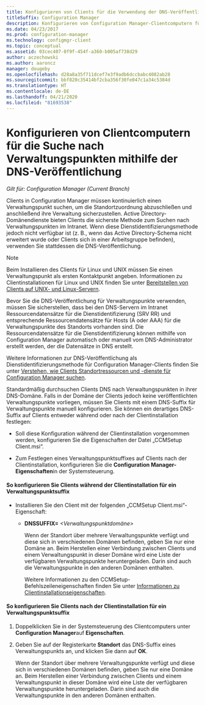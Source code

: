 ```yaml
---
title: Konfigurieren von Clients für die Verwendung der DNS-Veröffentlichung
titleSuffix: Configuration Manager
description: Konfigurieren von Configuration Manager-Clientcomputern für die Suche nach Verwaltungspunkten mithilfe der DNS-Veröffentlichung
ms.date: 04/23/2017
ms.prod: configuration-manager
ms.technology: configmgr-client
ms.topic: conceptual
ms.assetid: 03cec407-0f9f-454f-a360-b005af738d29
author: aczechowski
ms.author: aaroncz
manager: dougeby
ms.openlocfilehash: d28a8a35f711dcef7e3f9adb6dccbabc4082ab28
ms.sourcegitcommit: bbf820c35414bf2cba356f30fe047c1a34c5384d
ms.translationtype: HT
ms.contentlocale: de-DE
ms.lasthandoff: 04/21/2020
ms.locfileid: "81693538"
---
```

# <a name="configure-client-computers-to-find-management-points-by-using-dns-publishing"></a>Konfigurieren von Clientcomputern für die Suche nach Verwaltungspunkten mithilfe der DNS-Veröffentlichung

*Gilt für: Configuration Manager (Current Branch)*

Clients in Configuration Manager müssen kontinuierlich einen Verwaltungspunkt suchen, um die Standortzuordnung abzuschließen und anschließend ihre Verwaltung sicherzustellen. Active Directory-Domänendienste bieten Clients die sicherste Methode zum Suchen nach Verwaltungspunkten im Intranet. Wenn diese Dienstidentifizierungsmethode jedoch nicht verfügbar ist (z. B., wenn das Active Directory-Schema nicht erweitert wurde oder Clients sich in einer Arbeitsgruppe befinden), verwenden Sie stattdessen die DNS-Veröffentlichung.  

> [!NOTE]  
>  Beim Installieren des Clients für Linux und UNIX müssen Sie einen Verwaltungspunkt als ersten Kontaktpunkt angeben. Informationen zu Clientinstallationen für Linux und UNIX finden Sie unter [Bereitstellen von Clients auf UNIX- und Linux-Servern](../../../core/clients/deploy/deploy-clients-to-unix-and-linux-servers.md).  

 Bevor Sie die DNS-Veröffentlichung für Verwaltungspunkte verwenden, müssen Sie sicherstellen, dass bei den DNS-Servern im Intranet Ressourcendatensätze für die Dienstidentifizierung (SRV RR) und entsprechende Ressourcendatensätze für Hosts (A oder AAA) für die Verwaltungspunkte des Standorts vorhanden sind. Die Ressourcendatensätze für die Dienstidentifizierung können mithilfe von Configuration Manager automatisch oder manuell vom DNS-Administrator erstellt werden, der die Datensätze in DNS erstellt.  

 Weitere Informationen zur DNS-Veröffentlichung als Dienstidentifizierungsmethode für Configuration Manager-Clients finden Sie unter [Verstehen, wie Clients Standortressourcen und -dienste für Configuration Manager suchen](../../../core/plan-design/hierarchy/understand-how-clients-find-site-resources-and-services.md).  

 Standardmäßig durchsuchen Clients DNS nach Verwaltungspunkten in ihrer DNS-Domäne. Falls in der Domäne der Clients jedoch keine veröffentlichten Verwaltungspunkte vorliegen, müssen Sie Clients mit einem DNS-Suffix für Verwaltungspunkte manuell konfigurieren. Sie können ein derartiges DNS-Suffix auf Clients entweder während oder nach der Clientinstallation festlegen:  

-   Soll diese Konfiguration während der Clientinstallation vorgenommen werden, konfigurieren Sie die Eigenschaften der Datei „CCMSetup Client.msi“.  

-   Zum Festlegen eines Verwaltungspunktsuffixes auf Clients nach der Clientinstallation, konfigurieren Sie die **Configuration Manager-Eigenschaften**in der Systemsteuerung.  

#### <a name="to-configure-clients-for-a-management-point-suffix-during-client-installation"></a>So konfigurieren Sie Clients während der Clientinstallation für ein Verwaltungspunktsuffix  

- Installieren Sie den Client mit der folgenden „CCMSetup Client.msi“-Eigenschaft:  

  - **DNSSUFFIX=** *&lt;Verwaltungspunktdomäne\>*  

     Wenn der Standort über mehrere Verwaltungspunkte verfügt und diese sich in verschiedenen Domänen befinden, geben Sie nur eine Domäne an. Beim Herstellen einer Verbindung zwischen Clients und einem Verwaltungspunkt in dieser Domäne wird eine Liste der verfügbaren Verwaltungspunkte heruntergeladen. Darin sind auch die Verwaltungspunkte in den anderen Domänen enthalten.  

    Weitere Informationen zu den CCMSetup-Befehlszeileneigenschaften finden Sie unter [Informationen zu Clientinstallationseigenschaften](../../../core/clients/deploy/about-client-installation-properties.md).  

#### <a name="to-configure-clients-for-a-management-point-suffix-after-client-installation"></a>So konfigurieren Sie Clients nach der Clientinstallation für ein Verwaltungspunktsuffix  

1.  Doppelklicken Sie in der Systemsteuerung des Clientcomputers unter **Configuration Manager**auf **Eigenschaften**.  

2.  Geben Sie auf der Registerkarte **Standort** das DNS-Suffix eines Verwaltungspunkts an, und klicken Sie dann auf **OK**.  

     Wenn der Standort über mehrere Verwaltungspunkte verfügt und diese sich in verschiedenen Domänen befinden, geben Sie nur eine Domäne an. Beim Herstellen einer Verbindung zwischen Clients und einem Verwaltungspunkt in dieser Domäne wird eine Liste der verfügbaren Verwaltungspunkte heruntergeladen. Darin sind auch die Verwaltungspunkte in den anderen Domänen enthalten.
